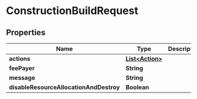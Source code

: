 

# ConstructionBuildRequest


## Properties

Name | Type | Description | Notes
------------ | ------------- | ------------- | -------------
**actions** | [**List&lt;Action&gt;**](Action.md) |  | 
**feePayer** | **String** |  | 
**message** | **String** |  |  [optional]
**disableResourceAllocationAndDestroy** | **Boolean** |  |  [optional]



